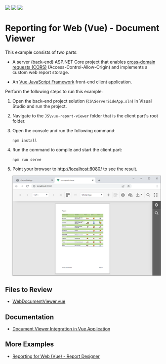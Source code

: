 <!-- default badges list -->
![](https://img.shields.io/endpoint?url=https://codecentral.devexpress.com/api/v1/VersionRange/228656974/2023.1)
[![](https://img.shields.io/badge/Open_in_DevExpress_Support_Center-FF7200?style=flat-square&logo=DevExpress&logoColor=white)](https://supportcenter.devexpress.com/ticket/details/T848267)
[![](https://img.shields.io/badge/📖_How_to_use_DevExpress_Examples-e9f6fc?style=flat-square)](https://docs.devexpress.com/GeneralInformation/403183)
<!-- default badges end -->
# Reporting for Web (Vue) - Document Viewer

This example consists of two parts: 

- A server (back-end) ASP.NET Core project that enables [cross-domain requests (CORS)](https://developer.mozilla.org/en-US/docs/Web/HTTP/CORS) (Access-Control-Allow-Origin) and implements a custom web report storage.

- An <a href="https://vuejs.org/">Vue JavaScript Framework</a> front-end client application.

Perform the following steps to run this example:

1. Open the back-end project solution (`CS\ServerSideApp.sln`) in Visual Studio and run the project.
2. Navigate to the `JS\vue-report-viewer` folder that is the client part's root folder.
3. Open the console and run the following command:

    ```npm install```

4. Run the command to compile and start the client part:

    ```npm run serve```

5. Point your browser to [http://localhost:8080/](http://localhost:8080/) to see the result.

    ![](Images/screenshot.png)

## Files to Review

- [WebDocumentViewer.vue](JS\vue-report-viewer\src\components\WebDocumentViewer.vue)

## Documentation

- [Document Viewer Integration in Vue Application](https://docs.devexpress.com/XtraReports/401539)

## More Examples

- [Reporting for Web (Vue) - Report Designer](https://github.com/DevExpress-Examples/reporting-eud-designer-in-javascript-with-vue)
